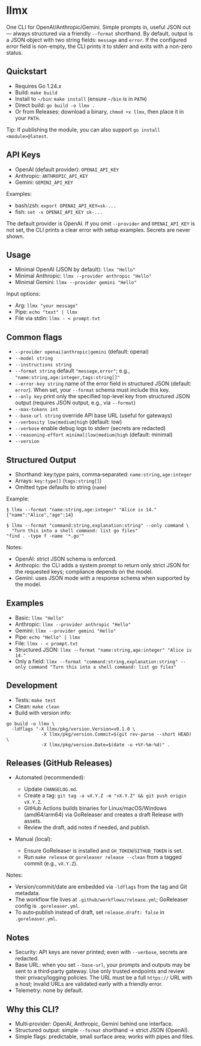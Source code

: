 # llmx

One CLI for OpenAI/Anthropic/Gemini. Simple prompts in, useful JSON out — always structured via a friendly `--format` shorthand. By default, output is a JSON object with two string fields: `message` and `error`. If the configured error field is non-empty, the CLI prints it to stderr and exits with a non-zero status.

## Quickstart
- Requires Go 1.24.x
- Build: `make build`
- Install to `~/bin`: `make install` (ensure `~/bin` is in `PATH`)
- Direct build: `go build -o llmx .`
- Or from Releases: download a binary, `chmod +x llmx`, then place it in your `PATH`.

Tip: If publishing the module, you can also support `go install <module>@latest`.

## API Keys
- OpenAI (default provider): `OPENAI_API_KEY`
- Anthropic: `ANTHROPIC_API_KEY`
- Gemini: `GEMINI_API_KEY`

Examples:
- bash/zsh: `export OPENAI_API_KEY=sk-...`
- fish: `set -x OPENAI_API_KEY sk-...`

The default provider is OpenAI. If you omit `--provider` and `OPENAI_API_KEY` is not set, the CLI prints a clear error with setup examples. Secrets are never shown.

## Usage
- Minimal OpenAI (JSON by default): `llmx "Hello"`
- Minimal Anthropic: `llmx --provider anthropic "Hello"`
- Minimal Gemini: `llmx --provider gemini "Hello"`

Input options:
- Arg: `llmx "your message"`
- Pipe: `echo "text" | llmx`
- File via stdin: `llmx - < prompt.txt`

## Common flags
- `--provider openai|anthropic|gemini` (default: openai)
- `--model string`
- `--instructions string`
- `--format string`  default `"message,error"`; e.g., `"name:string,age:integer,tags:string[]"`
- `--error-key string` name of the error field in structured JSON (default: `error`). When set, your `--format` schema must include this key.
- `--only key`  print only the specified top-level key from structured JSON output (requires JSON output, e.g., via `--format`)
- `--max-tokens int`
- `--base-url string`  override API base URL (useful for gateways)
- `--verbosity low|medium|high` (default: low)
- `--verbose` enable debug logs to stderr (secrets are redacted)
- `--reasoning-effort minimal|low|medium|high` (default: minimal)
- `--version`

## Structured Output
- Shorthand: key:type pairs, comma‑separated: `name:string,age:integer`
- Arrays: `key:type[]` (`tags:string[]`)
- Omitted type defaults to string (`name`)

Example:
```
$ llmx --format "name:string,age:integer" "Alice is 14."
{"name":"Alice","age":14}

$ llmx --format "command:string,explanation:string" --only command \
  "Turn this into a shell command: list go files"
"find . -type f -name '*.go'"
```

Notes:
- OpenAI: strict JSON schema is enforced.
- Anthropic: the CLI adds a system prompt to return only strict JSON for the requested keys; compliance depends on the model.
- Gemini: uses JSON mode with a response schema when supported by the model.

## Examples
- Basic: `llmx "Hello"`
- Anthropic: `llmx --provider anthropic "Hello"`
- Gemini: `llmx --provider gemini "Hello"`
- Pipe: `echo "Hello" | llmx`
- File: `llmx - < prompt.txt`
- Structured JSON: `llmx --format "name:string,age:integer" "Alice is 14."`
- Only a field: `llmx --format "command:string,explanation:string" --only command "Turn this into a shell command: list go files"`

## Development
- Tests: `make test`
- Clean: `make clean`
- Build with version info:
```
go build -o llmx \
  -ldflags "-X llmx/pkg/version.Version=v0.1.0 \
             -X llmx/pkg/version.Commit=$(git rev-parse --short HEAD) \
             -X llmx/pkg/version.Date=$(date -u +%Y-%m-%d)" .
```

## Releases (GitHub Releases)
- Automated (recommended):
  - Update `CHANGELOG.md`.
  - Create a tag: `git tag -a vX.Y.Z -m "vX.Y.Z" && git push origin vX.Y.Z`.
  - GitHub Actions builds binaries for Linux/macOS/Windows (amd64/arm64) via GoReleaser and creates a draft Release with assets.
  - Review the draft, add notes if needed, and publish.

- Manual (local):
  - Ensure GoReleaser is installed and `GH_TOKEN`/`GITHUB_TOKEN` is set.
  - Run `make release` or `goreleaser release --clean` from a tagged commit (e.g., `vX.Y.Z`).

Notes:
- Version/commit/date are embedded via `-ldflags` from the tag and Git metadata.
- The workflow file lives at `.github/workflows/release.yml`; GoReleaser config is `.goreleaser.yml`.
- To auto‑publish instead of draft, set `release.draft: false` in `.goreleaser.yml`.

## Notes
- Security: API keys are never printed; even with `--verbose`, secrets are redacted.
- Base URL: when you set `--base-url`, your prompts and outputs may be sent to a third‑party gateway. Use only trusted endpoints and review their privacy/logging policies. The URL must be a full `https://` URL with a host; invalid URLs are validated early with a friendly error.
- Telemetry: none by default.

## Why this CLI?
- Multi‑provider: OpenAI, Anthropic, Gemini behind one interface.
- Structured output: simple `--format` shorthand → strict JSON (OpenAI).
- Simple flags: predictable, small surface area; works with pipes and files.
